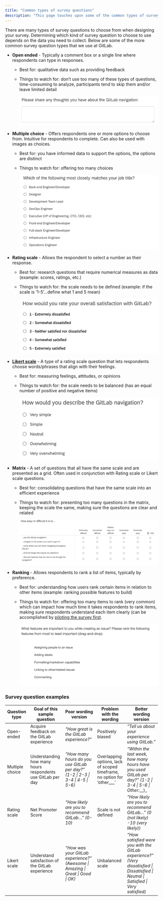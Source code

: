 ```yaml
---
title: "Common types of survey questions"
description: "This page touches upon some of the common types of survey questions that are commonly used in UX research at GitLab."
---
```


There are many types of survey questions to choose from when designing your survey.  Determining which kind of survey question to choose to use depends on the data you need to collect. Below are some of the more common survey question types that we use at GitLab.

- **Open ended** - Typically a comment box or a single line where respondents can type in responses.
  - Best for: qualitative data such as providing feedback
  - Things to watch for: don’t use too many of these types of questions, time-consuming to analyze, participants tend to skip them and/or leave limited detail

    ![Example of an open ended survey question](open_ended.png)

- **Multiple choice** - Offers respondents one or more options to choose from. Intuitive for respondents to complete. Can also be used with images as choices.
  - Best for: you have informed data to support the options, the options are distinct
  - Things to watch for: offering too many choices

    ![Example of a multiple choice survey question](multiple_choice.png)

- **Rating scale** - Allows the respondent to select a number as their response.
  - Best for: research questions that require numerical measures as data (example: scores, ratings, etc.)
  - Things to watch for: the scale needs to be defined (example: if the scale is ‘1-5’…define what 1 and 5 mean)

    ![Example of a rating scale survey question](rating.png)

- [**Likert scale**](https://www.nngroup.com/articles/rating-scales/) - A type of a rating scale question that lets respondents choose words/phrases that align with their feelings.
  - Best for: measuring feelings, attitudes, or opinions
  - Things to watch for: the scale needs to be balanced (has an equal number of positive and negative items)

    ![Example of a Likert scale survey question](Likert.png)

- **Matrix** - A set of questions that all have the same scale and are presented as a grid.  Often used in conjunction with Rating scale or Likert scale questions.
  - Best for: consolidating questions that have the same scale into an efficient experience
  - Things to watch for: presenting too many questions in the matrix, keeping the scale the same, making sure the questions are clear and related

    ![Example of a matrix survey question](matrix.png)

- **Ranking** - Allows respondents to rank a list of items, typically by preference.
  - Best for: understanding how users rank certain items in relation to other items (example: ranking possible features to build)
  - Things to watch for: offering too many items to rank (very common) which can impact how much time it takes respondents to rank items, making sure respondents understand each item clearly (can be accomplished by [piloting the survey first](/handbook/product/ux/ux-research/surveys/piloting-your-survey/).

    ![Example of a ranking survey question](ranking.png)

### Survey question examples

| **Question type** | **Goal of this sample question**                            | **Poor wording version**                                                        | **Problem with the wording**                                            | **Better wording version**                                                                                                           |
|-------------------|-------------------------------------------------------------|---------------------------------------------------------------------------------|-------------------------------------------------------------------------|--------------------------------------------------------------------------------------------------------------------------------------|
| Open-ended        | Acquire feedback on the GitLab experience                   | *“How great is the GitLab experience?”*                                         | Positively biased                                                       | *“Tell us about your experience using GitLab.”*                                                                                      |
| Multiple choice   | Understanding how many hours respondents use GitLab per day | *“How many hours do you use GitLab per day?” (1-2 \| 2-3 \| 3-4 \| 4-5 \| 5-6)* | Overlapping options, lack of scoped timeframe, no option for ‘other___’ | *“Within the last week, how many hours have you used GitLab per day?” (1-2 \| 3-4 \| 5-6 \| Other:*__)_                              |
| Rating scale      | Net Promoter Score                                          | *“How likely are you to recommend GitLab…” (0-10)*                              | Scale is not defined                                                    | *“How likely are you to recommend GitLab…” (0 (not likely) -10 (very likely))*                                                       |
| Likert scale      | Understand satisfaction of the GitLab experience            | *“How was your GitLab experience?” (Awesome \| Amazing \| Great \| Good \| OK)* | Unbalanced scale                                                        | *“How satisfied were you with the GitLab experience?” (Very dissatisfied \| Dissatisfied \| Neutral \| Satisfied \| Very satisfied)* |
